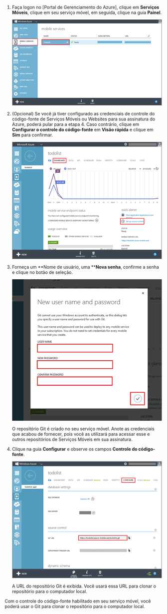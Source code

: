 ﻿
1. Faça logon no [Portal de Gerenciamento do Azure], clique em **Serviços Móveis**, clique em seu serviço móvel, em seguida, clique na guia **Painel**.

	![Select your mobile service](./media/mobile-services-enable-source-control/mobile-services-selection.png)

2. (Opcional) Se você já tiver configurado as credenciais de controle do código-fonte de Serviços Móveis ou Websites para sua assinatura do Azure, poderá pular para a etapa 4. Caso contrário, clique em **Configurar o controle do código-fonte** em **Visão rápida** e clique em **Sim** para confirmar.

	![Set up source control](./media/mobile-services-enable-source-control/mobile-setup-source-control.png)


3. Forneça um **Nome de usuário, uma ****Nova senha**, confirme a senha e clique no botão de seleção. 

	![Set source control credentials](./media/mobile-services-enable-source-control/mobile-source-control-credentials.png)

	O repositório Git é criado no seu serviço móvel. Anote as credenciais que acabou de fornecer, pois você as utilizará para acessar esse e outros repositórios de Serviços Móveis em sua assinatura.

4. Clique na guia **Configurar** e observe os campos **Controle do código-fonte**.

	![Configure source control](./media/mobile-services-enable-source-control/mobile-source-control-configure.png)

	A URL do repositório Git é exibida. Você usará essa URL para clonar o repositório para o computador local.

Com o controle do código-fonte habilitado em seu serviço móvel, você poderá usar o Git para clonar o repositório para o computador local.
 

<!--HONumber=35.1-->
